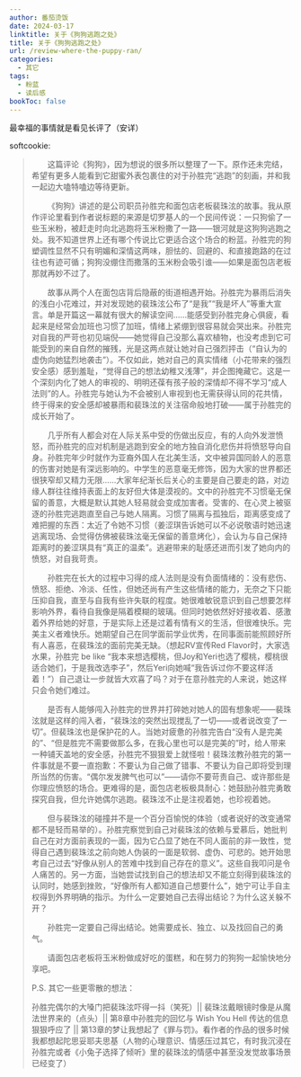 ```yaml
---
author: 番茄烫饭
date: 2024-03-17
linktitle: 关于《狗狗逃跑之处》
title: 关于《狗狗逃跑之处》
url: /review-where-the-puppy-ran/
categories:
  - 其它
tags:
  - 粉蓝
  - 读后感
bookToc: false
---
```


最幸福的事情就是看见长评了（安详）

softcookie:

>  这篇评论《狗狗》，因为想说的很多所以整理了一下。原作还未完结，希望有更多人能看到它甜蜜外表包裹住的对于孙胜完“逃跑”的刻画，并和我一起边大嗑特嗑边等待更新。
>
>  《狗狗》讲述的是公司职员孙胜完和面包店老板裴珠泫的故事。我从原作评论里看到作者说标题的来源是切罗基人的一个民间传说：一只狗偷了一些玉米粉，被赶走时向北逃跑将玉米粉撒了一路——银河就是这狗狗逃跑之处。我不知道世界上还有哪个传说比它更适合这个场合的粉蓝。孙胜完的狗塑调性显然不只有明媚和深情这两味，胆怯的、回避的、和直接跑路的在过往也有迹可循；狗狗没绷住而撒落的玉米粉会吸引谁——如果是面包店老板那就再妙不过了。
>
>  故事从两个人在面包店背后隐蔽的街道相遇开始。孙胜完为暴雨后消失的浅白小花难过，并对发现她的裴珠泫公布了“是我”“我是坏人”等重大宣言。单是开篇这一幕就有很大的解读空间……能感受到孙胜完身心俱疲，看起来是经常会加班也习惯了加班，情绪上紧绷到很容易就会哭出来。孙胜完对自我的严苛也初见端倪——她觉得自己没那么喜欢植物，也没考虑到它可能受到的来自自然的摧残，光是这两点就让她对自己强烈抨击（“自认为的虚伪向她猛烈地袭击”）。不仅如此，她对自己的真实情绪（小花带来的强烈安全感）感到羞耻，“觉得自己的想法幼稚又浅薄”，并企图掩藏它。这是一个深刻内化了她人的审视的、明明还葆有孩子般的深情却不得不学习“成人法则”的人。孙胜完与她认为不会被别人审视到也无需获得认同的花共情，终于得来的安全感却被暴雨和裴珠泫的关注宿命般地打破——属于孙胜完的成长开始了。
>
>  几乎所有人都会对在人际关系中受的伤做出反应，有的人向外发泄愤怒，而孙胜完的应对机制是逃跑到安全的地方独自消化悲伤并将愤怒导向自身。孙胜完年少时就作为亚裔外国人在北美生活，文中被异国同龄人的恶意的伤害对她是有深远影响的。中学生的恶意毫无修饰，因为大家的世界都还很狭窄却又精力无限……大家年纪渐长后关心的主要是自己要走的路，对边缘人群往往维持表面上的友好但大体是漠视的。文中的孙胜完不习惯毫无保留的善意，大概是默认其她人轻易就会变成加害者。受害的、在心灵上被驱逐的孙胜完逃跑直至自己与她人隔离。习惯了隔离与孤独后，距离感变成了难把握的东西：太近了令她不习惯（姜涩琪告诉她可以不必说敬语时她迅速逃离现场、会觉得仿佛被裴珠泫毫无保留的善意烤化），会认为与自己保持距离时的姜涩琪具有“真正的温柔”。逃避带来的耻感还进而引发了她向内的愤怒，对自我苛责。
>
>  孙胜完在长大的过程中习得的成人法则是没有负面情绪的：没有悲伤、愤怒、拒绝、冷淡、任性，但她还尚有产生这些情绪的能力，无奈之下只能压抑自我，直至与自我有些许失联的程度。她很难敏锐意识到自己想要怎样影响外界，看待自我像是隔着模糊的玻璃。但同时她依然好好接收着、感激着外界给她的好意，于是实际上还是过着有情有义的生活，但很难快乐。完美主义者难快乐。她期望自己在同学面前学业优秀，在同事面前能照顾好所有人喜恶，在裴珠泫的面前完美无缺。（想起RV宣传Red Flavor时，大家选水果，孙胜完 be like “我本来想选樱桃，但Joy和Yeri也选了樱桃，樱桃很适合她们，于是我改选李子”，然后Yeri向她喊“我告诉过你不要这样活着！”）自己退让一步就皆大欢喜了吗？对于在意孙胜完的人来说，她这样只会令她们难过。
>
>  是否有人能够闯入孙胜完的世界并打碎她对她人的固有想象呢——裴珠泫就是这样的闯入者，“裴珠泫的突然出现搅乱了一切——或者说改变了一切”。但裴珠泫也是保护花的人。当她对疲惫的孙胜完告白“没有人是完美的”、“但是胜完不需要做那么多，在我心里也可以是完美的”时，给人带来一种铺天盖地的安全感，孙胜完不狠狠爱上就怪啦！裴珠泫教孙胜完的第一件事就是不要一直抱歉：不要认为自己做了错事、不要认为自己即将受到理所当然的伤害。“偶尔发发脾气也可以”——请你不要苛责自己、或许那些是你理应愤怒的场合。更难得的是，面包店老板极具耐心：她鼓励孙胜完勇敢探究自我，但允许她偶尔逃跑。裴珠泫不止是注视着她，也珍视着她。
>
>  但与裴珠泫的碰撞并不是一个百分百愉悦的体验（或者说好的改变通常都不是轻而易举的）。孙胜完察觉到自己对裴珠泫的依赖与爱慕后，她批判自己在对方面前表现的一面，因为它凸显了她在不同人面前的非一致性，觉得自己遇到裴珠泫之前向她人伪装的一面是软弱、虚伪、可悲的。她开始思考自己过去“好像从别人的苦难中找到自己存在的意义”。这些自我叩问是令人痛苦的。另一方面，当她尝试找到自己的想法却又不能立刻得到裴珠泫的认同时，她感到挫败，“好像所有人都知道自己想要什么”，她宁可让手自主权得到外界明确的指示。为什么一定要她自己去得出结论？为什么这关躲不开？
>
>  孙胜完一定要自己得出结论。她需要成长、独立、以及找回自己的勇气。
>
>  请面包店老板将玉米粉做成好吃的蛋糕，和在努力的狗狗一起愉快地分享吧。
>
>P.S. 其它一些更零散的想法：
>
>孙胜完偶尔的大嗓门把裴珠泫吓得一抖（笑死）|| 裴珠泫戴眼镜时像是从魔法世界来的（点头）|| 第8章中孙胜完的回忆与 Wish You Hell 传达的信息狠狠呼应了 || 第13章的梦让我想起了《罪与罚》。看作者的作品的很多时候我都想起陀思妥耶夫思基（人物的心理意识、情感压过其它，有时我沉浸在孙胜完或者《小兔子选择了倾听》里的裴珠泫的情感中甚至没发觉故事场景已经变了）
